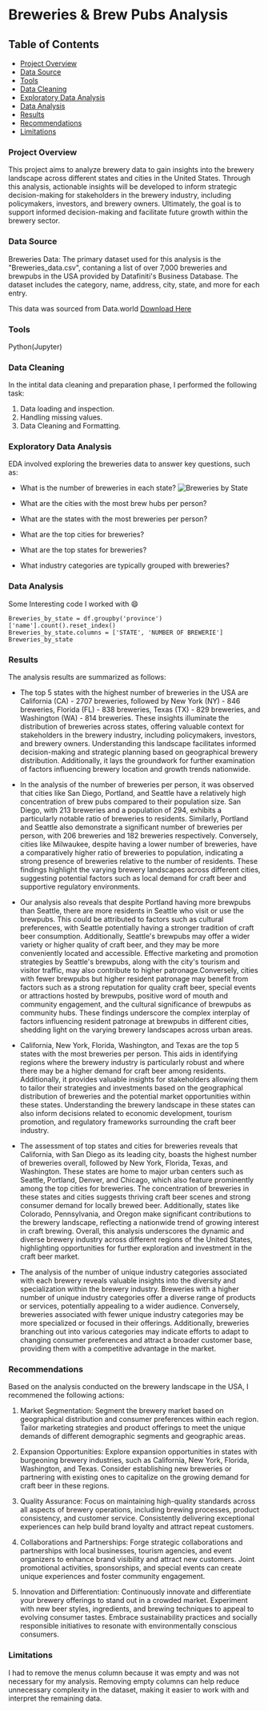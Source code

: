 # Breweries & Brew Pubs Analysis

## Table of Contents

- [Project Overview ](#project-overview)
- [Data Source](#data-source)
- [Tools](#tools)
- [Data Cleaning](#data-cleaning)
- [Exploratory Data Analysis](#exploratory-data-analysis)
- [Data Analysis](#data-analysis)
- [Results](#results)
- [Recommendations](#recommendations)
- [Limitations](#limitations)

### Project Overview

This project aims to analyze brewery data to gain insights into the brewery landscape across different states and cities in the United States. Through this analysis, actionable insights will be developed to inform strategic decision-making for stakeholders in the brewery industry, including policymakers, investors, and brewery owners. Ultimately, the goal is to support informed decision-making and facilitate future growth within the brewery sector.

### Data Source 

Breweries Data: The primary dataset used for this analysis is the "Breweries_data.csv", contaning a list of over 7,000 breweries and brewpubs in the USA provided by Datafiniti's Business Database. The dataset includes the category, name, address, city, state, and more for each entry.

This data was sourced from Data.world [Download Here](https://data.world/datafiniti/breweries-brew-pubs-in-the-usa)

### Tools

Python(Jupyter)

### Data Cleaning

In the intital data cleaning and preparation phase, I performed the following task:
1. Data loading and inspection.
2. Handling missing values.
3. Data Cleaning and Formatting.

### Exploratory Data Analysis

EDA involved exploring the breweries data to answer key questions, such as:

- What is the number of breweries in each state?
![Breweries by State](https://github.com/Xtomiwa/Breweries-Pubs-Data/assets/112486285/22c55809-f1d4-43a9-a52d-88ff2fa67ddd)


- What are the cities with the most brew hubs per person?
- What are the states with the most breweries per person?
- What are the top cities for breweries?
- What are the top states for breweries?
- What industry categories are typically grouped with breweries?

### Data Analysis 

Some Interesting code I worked with 😄

``` Jupyter(Python)
Breweries_by_state = df.groupby('province')['name'].count().reset_index()
Breweries_by_state.columns = ['STATE', 'NUMBER OF BREWERIE']
Breweries_by_state
```

### Results

The analysis results are summarized as follows: 
- The top 5 states with the highest number of breweries in the USA are California (CA) - 2707 breweries, followed by New York (NY) - 846 breweries, Florida (FL) - 838 breweries, Texas (TX) - 829 breweries, and Washington (WA) - 814 breweries. These insights illuminate the distribution of breweries across states, offering valuable context for stakeholders in the brewery industry, including policymakers, investors, and brewery owners. Understanding this landscape facilitates informed decision-making and strategic planning based on geographical brewery distribution. Additionally, it lays the groundwork for further examination of factors influencing brewery location and growth trends nationwide.

- In the analysis of the number of breweries per person, it was observed that cities like San Diego, Portland, and Seattle have a relatively high concentration of brew pubs compared to their population size. San Diego, with 213 breweries and a population of 294, exhibits a particularly notable ratio of breweries to residents. Similarly, Portland and Seattle also demonstrate a significant number of breweries per person, with 206 breweries and 182 breweries respectively. Conversely, cities like Milwaukee, despite having a lower number of breweries, have a comparatively higher ratio of breweries to population, indicating a strong presence of breweries relative to the number of residents. These findings highlight the varying brewery landscapes across different cities, suggesting potential factors such as local demand for craft beer and supportive regulatory environments.

- Our analysis also reveals that despite Portland having more brewpubs than Seattle, there are more residents in Seattle who visit or use the brewpubs. This could be attributed to factors such as cultural preferences, with Seattle potentially having a stronger tradition of craft beer consumption. Additionally, Seattle's brewpubs may offer a wider variety or higher quality of craft beer, and they may be more conveniently located and accessible. Effective marketing and promotion strategies by Seattle's brewpubs, along with the city's tourism and visitor traffic, may also contribute to higher patronage.Conversely, cities with fewer brewpubs but higher resident patronage may benefit from factors such as a strong reputation for quality craft beer, special events or attractions hosted by brewpubs, positive word of mouth and community engagement, and the cultural significance of brewpubs as community hubs. These findings underscore the complex interplay of factors influencing resident patronage at brewpubs in different cities, shedding light on the varying brewery landscapes across urban areas.

- California, New York, Florida, Washington, and Texas are the top 5 states with the most breweries per person. This aids in identifying regions where the brewery industry is particularly robust and where there may be a higher demand for craft beer among residents. Additionally, it provides valuable insights for stakeholders allowing them to tailor their strategies and investments based on the geographical distribution of breweries and the potential market opportunities within these states. Understanding the brewery landscape in these states can also inform decisions related to economic development, tourism promotion, and regulatory frameworks surrounding the craft beer industry.

- The assessment of top states and cities for breweries reveals that California, with San Diego as its leading city, boasts the highest number of breweries overall, followed by New York, Florida, Texas, and Washington. These states are home to major urban centers such as Seattle, Portland, Denver, and Chicago, which also feature prominently among the top cities for breweries. The concentration of breweries in these states and cities suggests thriving craft beer scenes and strong consumer demand for locally brewed beer. Additionally, states like Colorado, Pennsylvania, and Oregon make significant contributions to the brewery landscape, reflecting a nationwide trend of growing interest in craft brewing. Overall, this analysis underscores the dynamic and diverse brewery industry across different regions of the United States, highlighting opportunities for further exploration and investment in the craft beer market.

- The analysis of the number of unique industry categories associated with each brewery reveals valuable insights into the diversity and specialization within the brewery industry. Breweries with a higher number of unique industry categories offer a diverse range of products or services, potentially appealing to a wider audience. Conversely, breweries associated with fewer unique industry categories may be more specialized or focused in their offerings. Additionally, breweries branching out into various categories may indicate efforts to adapt to changing consumer preferences and attract a broader customer base, providing them with a competitive advantage in the market.

### Recommendations

Based on the analysis conducted on the brewery landscape in the USA, I recommened the following actions:

1. Market Segmentation: Segment the brewery market based on geographical distribution and consumer preferences within each region. Tailor marketing strategies and product offerings to meet the unique demands of different demographic segments and geographic areas.

2. Expansion Opportunities: Explore expansion opportunities in states with burgeoning brewery industries, such as California, New York, Florida, Washington, and Texas. Consider establishing new breweries or partnering with existing ones to capitalize on the growing demand for craft beer in these regions.

3. Quality Assurance: Focus on maintaining high-quality standards across all aspects of brewery operations, including brewing processes, product consistency, and customer service. Consistently delivering exceptional experiences can help build brand loyalty and attract repeat customers.

4. Collaborations and Partnerships: Forge strategic collaborations and partnerships with local businesses, tourism agencies, and event organizers to enhance brand visibility and attract new customers. Joint promotional activities, sponsorships, and special events can create unique experiences and foster community engagement.

5. Innovation and Differentiation: Continuously innovate and differentiate your brewery offerings to stand out in a crowded market. Experiment with new beer styles, ingredients, and brewing techniques to appeal to evolving consumer tastes. Embrace sustainability practices and socially responsible initiatives to resonate with environmentally conscious consumers.

### Limitations

I had to remove the menus column because it was empty and was not necessary for my analysis. Removing empty columns can help reduce unnecessary complexity in the dataset, making it easier to work with and interpret the remaining data.




